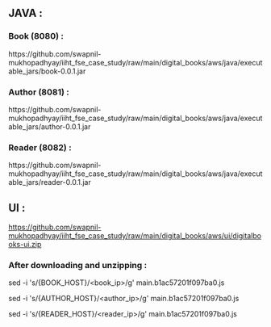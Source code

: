<h2>JAVA :</h2>


<h3>Book (8080) :</h3>
https://github.com/swapnil-mukhopadhyay/iiht_fse_case_study/raw/main/digital_books/aws/java/executable_jars/book-0.0.1.jar

<h3>Author (8081) :</h3>
https://github.com/swapnil-mukhopadhyay/iiht_fse_case_study/raw/main/digital_books/aws/java/executable_jars/author-0.0.1.jar

<h3>Reader (8082) :</h3>
https://github.com/swapnil-mukhopadhyay/iiht_fse_case_study/raw/main/digital_books/aws/java/executable_jars/reader-0.0.1.jar

<h2>UI :</h2>

https://github.com/swapnil-mukhopadhyay/iiht_fse_case_study/raw/main/digital_books/aws/ui/digitalbooks-ui.zip

<h3>After downloading and unzipping : </h3>

sed -i 's/{BOOK_HOST}/<book_ip>/g' main.b1ac57201f097ba0.js

sed -i 's/{AUTHOR_HOST}/<author_ip>/g' main.b1ac57201f097ba0.js

sed -i 's/{READER_HOST}/<reader_ip>/g' main.b1ac57201f097ba0.js

